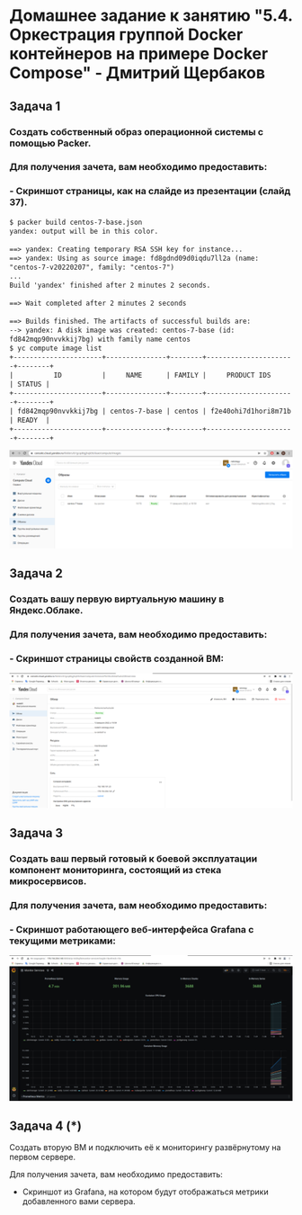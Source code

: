 # Домашнее задание к занятию "5.4. Оркестрация группой Docker контейнеров на примере Docker Compose" - Дмитрий Щербаков

## Задача 1

### Создать собственный образ операционной системы с помощью Packer.

### Для получения зачета, вам необходимо предоставить:
### - Скриншот страницы, как на слайде из презентации (слайд 37).
```commandline
$ packer build centos-7-base.json
yandex: output will be in this color.

==> yandex: Creating temporary RSA SSH key for instance...
==> yandex: Using as source image: fd8gdnd09d0iqdu7ll2a (name: "centos-7-v20220207", family: "centos-7")
...
Build 'yandex' finished after 2 minutes 2 seconds.

==> Wait completed after 2 minutes 2 seconds

==> Builds finished. The artifacts of successful builds are:
--> yandex: A disk image was created: centos-7-base (id: fd842mqp90nvvkkij7bg) with family name centos
$ yc compute image list
+----------------------+---------------+--------+----------------------+--------+
|          ID          |     NAME      | FAMILY |     PRODUCT IDS      | STATUS |
+----------------------+---------------+--------+----------------------+--------+
| fd842mqp90nvvkkij7bg | centos-7-base | centos | f2e40ohi7d1hori8m71b | READY  |
+----------------------+---------------+--------+----------------------+--------+
```

![](yc_image.png)

## Задача 2

### Создать вашу первую виртуальную машину в Яндекс.Облаке.

### Для получения зачета, вам необходимо предоставить:
### - Скриншот страницы свойств созданной ВМ:
![](vm_image.png)

## Задача 3

### Создать ваш первый готовый к боевой эксплуатации компонент мониторинга, состоящий из стека микросервисов.

### Для получения зачета, вам необходимо предоставить:
### - Скриншот работающего веб-интерфейса Grafana с текущими метриками:
![](grafana.png)

## Задача 4 (*)

Создать вторую ВМ и подключить её к мониторингу развёрнутому на первом сервере.

Для получения зачета, вам необходимо предоставить:
- Скриншот из Grafana, на котором будут отображаться метрики добавленного вами сервера.

